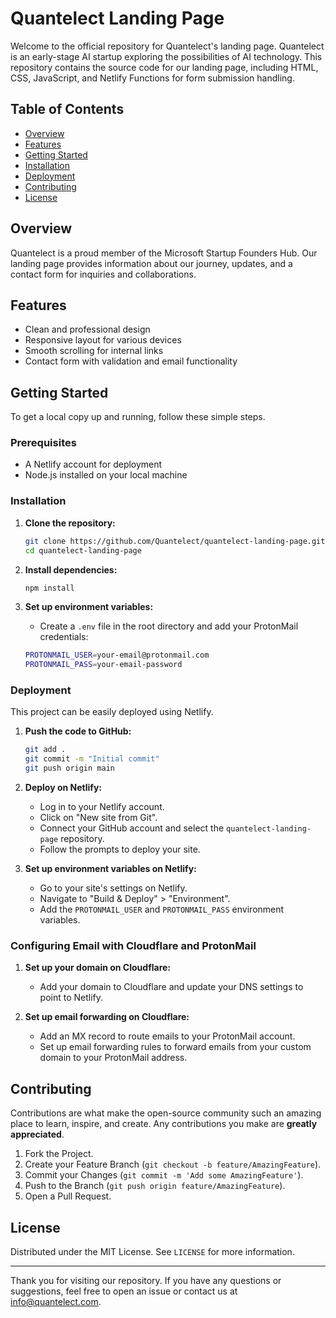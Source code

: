 # Quantelect Landing Page  
  
Welcome to the official repository for Quantelect's landing page. Quantelect is an early-stage AI startup exploring the possibilities of AI technology. This repository contains the source code for our landing page, including HTML, CSS, JavaScript, and Netlify Functions for form submission handling.  
  
## Table of Contents  
- [Overview](#overview)  
- [Features](#features)  
- [Getting Started](#getting-started)  
- [Installation](#installation)  
- [Deployment](#deployment)  
- [Contributing](#contributing)  
- [License](#license)  
  
## Overview  
Quantelect is a proud member of the Microsoft Startup Founders Hub. Our landing page provides information about our journey, updates, and a contact form for inquiries and collaborations.  
  
## Features  
- Clean and professional design  
- Responsive layout for various devices  
- Smooth scrolling for internal links  
- Contact form with validation and email functionality  
  
## Getting Started  
To get a local copy up and running, follow these simple steps.  
  
### Prerequisites  
- A Netlify account for deployment  
- Node.js installed on your local machine  
  
### Installation  
1. **Clone the repository:**  
    ```sh  
    git clone https://github.com/Quantelect/quantelect-landing-page.git  
    cd quantelect-landing-page  
    ```  
  
2. **Install dependencies:**  
    ```sh  
    npm install  
    ```  
  
3. **Set up environment variables:**  
    - Create a `.env` file in the root directory and add your ProtonMail credentials:  
    ```sh  
    PROTONMAIL_USER=your-email@protonmail.com  
    PROTONMAIL_PASS=your-email-password  
    ```  
  
### Deployment  
This project can be easily deployed using Netlify.  
  
1. **Push the code to GitHub:**  
    ```sh  
    git add .  
    git commit -m "Initial commit"  
    git push origin main  
    ```  
  
2. **Deploy on Netlify:**  
    - Log in to your Netlify account.  
    - Click on "New site from Git".  
    - Connect your GitHub account and select the `quantelect-landing-page` repository.  
    - Follow the prompts to deploy your site.  
  
3. **Set up environment variables on Netlify:**  
    - Go to your site's settings on Netlify.  
    - Navigate to "Build & Deploy" > "Environment".  
    - Add the `PROTONMAIL_USER` and `PROTONMAIL_PASS` environment variables.  
  
### Configuring Email with Cloudflare and ProtonMail  
1. **Set up your domain on Cloudflare:**  
    - Add your domain to Cloudflare and update your DNS settings to point to Netlify.  
  
2. **Set up email forwarding on Cloudflare:**  
    - Add an MX record to route emails to your ProtonMail account.  
    - Set up email forwarding rules to forward emails from your custom domain to your ProtonMail address.  
  
## Contributing  
Contributions are what make the open-source community such an amazing place to learn, inspire, and create. Any contributions you make are **greatly appreciated**.  
  
1. Fork the Project.  
2. Create your Feature Branch (`git checkout -b feature/AmazingFeature`).  
3. Commit your Changes (`git commit -m 'Add some AmazingFeature'`).  
4. Push to the Branch (`git push origin feature/AmazingFeature`).  
5. Open a Pull Request.  
  
## License  
Distributed under the MIT License. See `LICENSE` for more information.  
  
---  
  
Thank you for visiting our repository. If you have any questions or suggestions, feel free to open an issue or contact us at [info@quantelect.com](mailto:info@quantelect.com).  
